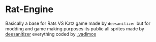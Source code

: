 # Rat-Engine
Basically a base for Rats VS Katz game made by `deesanitizer`
but for modding and game making purposes its public
all sprites made by [deesanitizer](discordapp.com/users/788005447542112286)
everything coded by [_vadimos](discordapp.com/users/788005447542112286)
